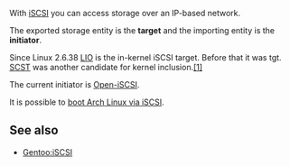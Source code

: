 With [iSCSI](https://en.wikipedia.org/wiki/iSCSI "wikipedia:iSCSI") you can access storage over an IP-based network.

The exported storage entity is the **target** and the importing entity is the **initiator**.

Since Linux 2.6.38 [LIO](/index.php/ISCSI/LIO "ISCSI/LIO") is the in-kernel iSCSI target. Before that it was tgt. [SCST](http://scst.sourceforge.net/) was another candidate for kernel inclusion.[[1]](https://lwn.net/Articles/424004/)

The current initiator is [Open-iSCSI](/index.php/Open-iSCSI "Open-iSCSI").

It is possible to [boot Arch Linux via iSCSI](/index.php/ISCSI/Boot "ISCSI/Boot").

## See also

*   [Gentoo:iSCSI](https://wiki.gentoo.org/wiki/iSCSI "gentoo:iSCSI")